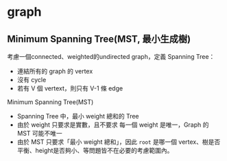 # graph

## Minimum Spanning Tree(MST, 最小生成樹)

考慮一個connected、weighted的undirected graph，定義 Spanning Tree：

- 連結所有的 graph 的 vertex
- 沒有 cycle
- 若有 V 個 vertext，則只有 V-1 條 edge

Minimum Spanning Tree(MST)

- Spanning Tree 中，最小 weight 總和的 Tree
- 由於 weight 只要求是實數，且不要求 每一個 weight 是唯一，Graph 的 MST 可能不唯一
- 由於 MST 只要求「最小 weight 總和」，因此 `root` 是哪一個 vertex、樹是否平衡、height是否夠小、等問題皆不在必要的考慮範圍內。
